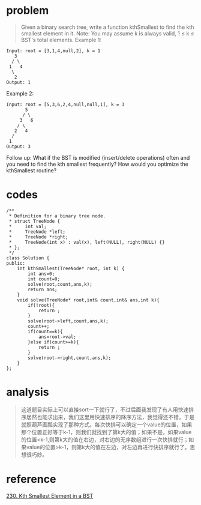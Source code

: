 # problem
>Given a binary search tree, write a function kthSmallest to find the kth smallest element in it.
Note:
You may assume k is always valid, 1 ≤ k ≤ BST's total elements.
Example 1:
```
Input: root = [3,1,4,null,2], k = 1
   3
  / \
 1   4
  \
   2
Output: 1
```
Example 2:
```
Input: root = [5,3,6,2,4,null,null,1], k = 3
       5
      / \
     3   6
    / \
   2   4
  /
 1
Output: 3
```
Follow up:
What if the BST is modified (insert/delete operations) often and you need to find the kth smallest frequently? How would you optimize the kthSmallest routine?

# codes
```
/**
 * Definition for a binary tree node.
 * struct TreeNode {
 *     int val;
 *     TreeNode *left;
 *     TreeNode *right;
 *     TreeNode(int x) : val(x), left(NULL), right(NULL) {}
 * };
 */
class Solution {
public:
    int kthSmallest(TreeNode* root, int k) {
        int ans=0;
        int count=0;
        solve(root,count,ans,k);
        return ans;
    }
    void solve(TreeNode* root,int& count,int& ans,int k){
        if(!root){
            return ;
        }
        solve(root->left,count,ans,k);
        count++;
        if(count==k){
            ans=root->val;
        }else if(count>=k){
            return ;
        }
        solve(root->right,count,ans,k);
    }
};
```

# analysis
>这道题目实际上可以直接sort一下就行了，不过后面我发现了有人用快速排序居然也能求出来，我们这里用快速排序的降序方法，我觉得还不错，于是就照葫芦画瓢实现了那种方式。每次快排可以确定一个value的位置，如果那个位置正好等于k-1，则我们就找到了第k大的值；如果不是，如果value的位置<k-1,则第k大的值在右边，对右边的无序数组进行一次快排就行；如果value的位置>k-1，则第k大的值在左边，对左边再进行快排序就行了。思想很巧妙。


# reference
[230. Kth Smallest Element in a BST][1]

[1]: https://leetcode.com/problems/kth-smallest-element-in-a-bst/discuss/139983/C++-simple-In-order-solution-and-O(h)-solution